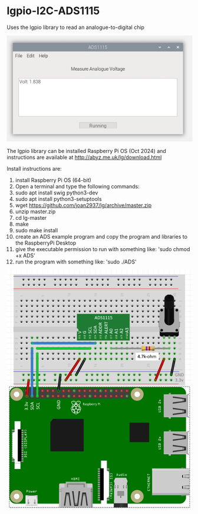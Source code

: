 # lgpio-I2C-ADS1115
Uses the lgpio library to read an analogue-to-digital chip

![](https://github.com/eugenedakin/lgpio-I2C-ADS1115/blob/main/ADS1115ScreenGrab.png)

The lgpio library can be installed Raspberry Pi OS (Oct 2024) and instructions 
are available at http://abyz.me.uk/lg/download.html

Install instructions are:
1) install Raspberry Pi OS (64-bit)
2) Open a terminal and type the following commands:
3) sudo apt install swig python3-dev
4) sudo apt install python3-setuptools
5) wget https://github.com/joan2937/lg/archive/master.zip
6) unzip master.zip
7) cd lg-master
8) make
9) sudo make install
10) create an ADS example program and copy the program and libraries to the RaspberryPi Desktop
11) give the executable permission to run with something like: 'sudo chmod +x ADS'
12) run the program with something like: 'sudo ./ADS'

![](https://github.com/eugenedakin/lgpio-I2C-ADS1115/blob/main/ADS1115Rev1Breadboard.png)
